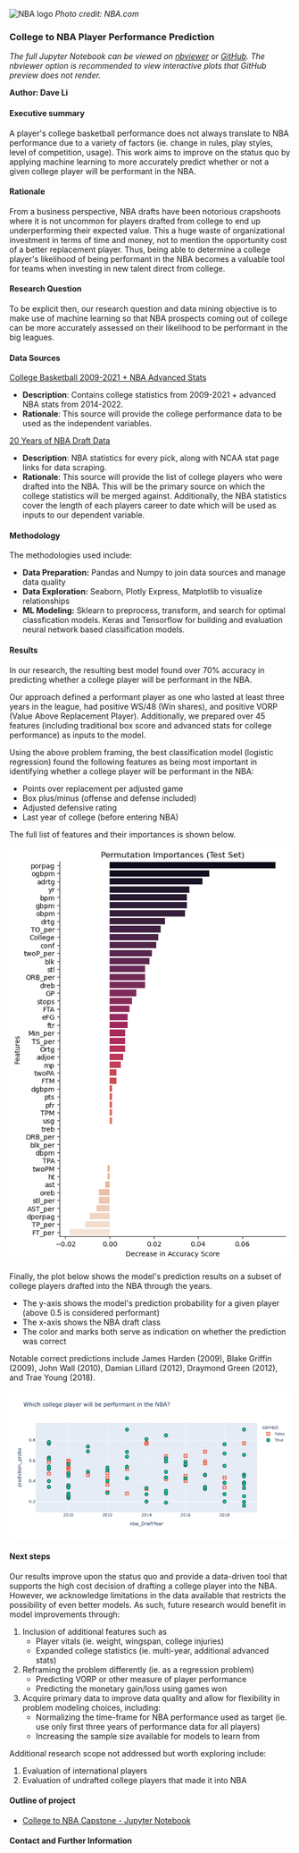 ![NBA logo](images/nba.jpg)
*Photo credit: NBA.com*

### College to NBA Player Performance Prediction
*The full Jupyter Notebook can be viewed on [nbviewer](https://nbviewer.org/github/d-veli/college_to_nba_prediction/blob/e78ae7b04636d8d5aff2251def1472a21e5d1fe9/college_to_nba_capstone.ipynb)
or [GitHub](https://github.com/d-veli/college_to_nba_prediction/blob/main/college_to_nba_capstone.ipynb). The nbviewer option is recommended to view interactive plots that GitHub preview does not render.*


**Author: Dave Li**

#### Executive summary
A player's college basketball performance does not always translate to NBA performance due to a variety of factors (ie. change in rules, play styles, level of competition, usage). This work aims to improve on the status quo by applying machine learning to more accurately predict whether or not a given college player will be performant in the NBA.

#### Rationale
From a business perspective, NBA drafts have been notorious crapshoots where it is not uncommon for players drafted from college to end up underperforming their expected value. This a huge waste of organizational investment in terms of time and money, not to mention the opportunity cost of a better replacement player. Thus, being able to determine a college player's likelihood of being performant in the NBA becomes a valuable tool for teams when investing in new talent direct from college. 


#### Research Question
To be explicit then, our research question and data mining objective is to make use of machine learning so that NBA prospects coming out of college can be more accurately assessed on their likelihood to be performant in the big leagues. 

#### Data Sources
[College Basketball 2009-2021 + NBA Advanced Stats](https://www.kaggle.com/datasets/adityak2003/college-basketball-players-20092021)
- **Description**: Contains college statistics from 2009-2021 + advanced NBA stats from 2014-2022. 
- **Rationale**: This source will provide the college performance data to be used as the independent variables.

[20 Years of NBA Draft Data](https://www.kaggle.com/datasets/benwieland/nba-draft-data)
- **Description**: NBA statistics for every pick, along with NCAA stat page links for data scraping. 
- **Rationale**: This source will provide the list of college players who were drafted into the NBA. This will be the primary source on which the college statistics will be merged against. Additionally, the NBA statistics cover the length of each players career to date which will be used as inputs to our dependent variable.

#### Methodology
The methodologies used include:
- **Data Preparation:** Pandas and Numpy to join data sources and manage data quality
- **Data Exploration:** Seaborn, Plotly Express, Matplotlib to visualize relationships
- **ML Modeling:** Sklearn to preprocess, transform, and search for optimal classfication models. Keras and Tensorflow for building and evaluation neural network based classification models.

#### Results
In our research, the resulting best model found over 70% accuracy in predicting whether a college player will be performant in the NBA.

Our approach defined a performant player as one who lasted at least three years in the league, had positive WS/48 (Win shares), and positive VORP (Value Above Replacement Player). Additionally, we prepared over 45 features (including traditional box score and advanced stats for college performance) as inputs to the model. 

Using the above problem framing, the best classification model (logistic regression) found the following features as being most important in identifying whether a college player will be performant in the NBA:

- Points over replacement per adjusted game
- Box plus/minus (offense and defense included)
- Adjusted defensive rating
- Last year of college (before entering NBA)

The full list of features and their importances is shown below.

![Feature importances](images/importance.png)

Finally, the plot below shows the model's prediction results on a subset of college players drafted into the NBA through the years. 
- The y-axis shows the model's prediction probability for a given player (above 0.5 is considered performant)
- The x-axis shows the NBA draft class
- The color and marks both serve as indication on whether the prediction was correct

Notable correct predictions include James Harden (2009), Blake Griffin (2009), John Wall (2010), Damian Lillard (2012), Draymond Green (2012), and Trae Young (2018).

![Model predictions](images/predictions.png)


#### Next steps
Our results improve upon the status quo and provide a data-driven tool that supports the high cost decision of drafting a college player into the NBA. However, we acknowledge limitations in the data available that restricts the possibility of even better models. As such, future research would benefit in model improvements through: 
1. Inclusion of additional features such as
    - Player vitals (ie. weight, wingspan, college injuries)
    - Expanded college statistics (ie. multi-year, additional advanced stats)
2. Reframing the problem differently (ie. as a regression problem)
    - Predicting VORP or other measure of player performance
    - Predicting the monetary gain/loss using games won
3. Acquire primary data to improve data quality and allow for flexibility in problem modeling choices, including:
    - Normalizing the time-frame for NBA performance used as target (ie. use only first three years of performance data for all players)
    - Increasing the sample size available for models to learn from

Additional research scope not addressed but worth exploring include:
1. Evaluation of international players
2. Evaluation of undrafted college players that made it into NBA


#### Outline of project

- [College to NBA Capstone - Jupyter Notebook](https://github.com/d-veli/college_to_nba_prediction/blob/main/college_to_nba_capstone.ipynb)


#### Contact and Further Information